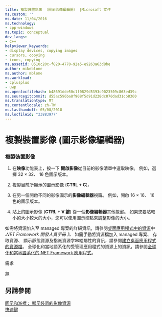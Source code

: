 ```yaml
---
title: 複製裝置影像 （圖示影像編輯器） |Microsoft 文件
ms.custom: ''
ms.date: 11/04/2016
ms.technology:
- cpp-windows
ms.topic: conceptual
dev_langs:
- C++
helpviewer_keywords:
- display devices, copying images
- cursors, copying
- icons, copying
ms.assetid: 0510c20c-f820-4770-92a5-e9263a63d8be
author: mikeblome
ms.author: mblome
ms.workload:
- cplusplus
- uwp
ms.openlocfilehash: b48691dde50c1f0829d5393c9023509c863ed39c
ms.sourcegitcommit: d55ac596ba8f908f5d91d228dc070dad31cb8360
ms.translationtype: MT
ms.contentlocale: zh-TW
ms.lasthandoff: 05/08/2018
ms.locfileid: "33883977"
---
```

# <a name="copying-a-device-image-image-editor-for-icons"></a>複製裝置影像 (圖示影像編輯器)
### <a name="to-copy-a-device-image"></a>複製裝置影像  
  
1.  在**映像**功能表上，按一下 **開啟影像**從目前的影像清單中選取映像。 例如，選擇 32 × 32、 16 色圖示版本。  
  
2.  複製目前所顯示的圖示影像 (**CTRL + C**)。  
  
3.  在另一個開啟不同的影像圖示的**影像編輯器**視窗。 例如，開啟 16 × 16、 16 色的圖示版本。  
  
4.  貼上的圖示影像 (**CTRL + V 鍵**) 從一個**影像編輯器**其他視窗。 如果您要貼較小的大小較大的大小，您可以使用圖示控點來調整影像的大小。  
  
 如需將資源加入至 managed 專案的詳細資訊，請參閱[桌面應用程式中的資源](/dotnet/framework/resources/index)中 *.NET Framework 開發人員手冊 》。* 如需手動將資源檔加入 managed 專案、 存取資源、 顯示靜態資源及指派資源字串給屬性的資訊，請參閱[建立桌面應用程式的資源檔](/dotnet/framework/resources/creating-resource-files-for-desktop-apps)。 全球化和當地語系化的受管理應用程式的資源上的資訊，請參閱[全球化和當地語系化的.NET Framework 應用程式](/dotnet/standard/globalization-localization/index)。  
  
 需求  
  
 無  
  
## <a name="see-also"></a>另請參閱  
 [圖示和游標： 顯示裝置的影像資源](../windows/icons-and-cursors-image-resources-for-display-devices-image-editor-for-icons.md)   
 [快速鍵](../windows/accelerator-keys-image-editor-for-icons.md)

